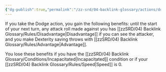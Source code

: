 ```yaml
---
{"dg-publish":true,"permalink":"/zz-srd/04-backlink-glossary/actions/dodge/","tags":["action"]}
---
```


If you take the Dodge action, you gain the following benefits: until the start of your next turn, any attack roll made against you has [[zzSRD/04) Backlink Glossary/Rules/Disadvantage\|Disadvantage]] if you can see the attacker, and you make Dexterity saving throws with [[zzSRD/04) Backlink Glossary/Rules/Advantage\|Advantage]].

You lose these benefits if you have the [[zzSRD/04) Backlink Glossary/Conditions/Incapacitated\|Incapacitated]] condition or if your [[zzSRD/04) Backlink Glossary/Rules/Speed\|Speed]] is 0.